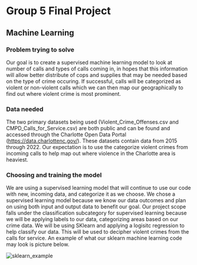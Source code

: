# Group 5 Final Project

## Machine Learning  
### Problem trying to solve   
Our goal is to create a supervised machine learning model to look at number of calls and types of calls coming in, in hopes that this information will allow better distribute of cops and supplies that may be needed based on the type of crime occuring. If successful, calls will be categorized as violent or non-violent calls which we can then map our geographically to find out where violent crime is most prominent.  
### Data needed  
The two primary datasets being used (Violent_Crime_Offenses.csv and CMPD_Calls_for_Service.csv) are both public and can be found and accessed through the Charlotte Open Data Portal (https://data.charlottenc.gov/). These datasets contain data from 2015 through 2022. Our expectation is to use the categorize violent crimes from incoming calls to help map out where violence in the Charlotte area is heaviest.
### Choosing and training the model  
We are using a supervised learning model that will continue to use our code with new, incoming data, and categorize it as we choose. We chose a supervised learning model because we know our data outcomes and plan on using both input and output data to benefit our goal. Our project scope falls under the classification subcategory for supervised learning because we will be applying labels to our data, categorizing areas based on our crime data. We will be using SKlearn and applying a logisitc regression to help classify our data. This will be used to decipher violent crimes from the calls for service. An example of what our sklearn machine learning code may look is picture below.

![sklearn_example](https://user-images.githubusercontent.com/96501958/168442833-9f2811c2-58ac-4276-95dc-be486bdf47d2.png)
